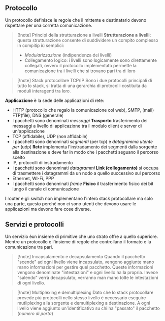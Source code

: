 ## Protocollo
Un protocollo definisce le regole che il mittente e destinatario devono rispettare per una corretta comunicazione.

>[!note] Principi della strutturazione a livelli
>**Strutturazione a livelli**: questa strutturazione consente di suddividere un compito complesso in compitip iù semplici:
>- *Modularizzazione* (indipendenza dei livelli)
>- Collegamento logico: i livelli sono logicamente sono direttamente collegati, ovvero il protocollo implementato permette la comunicazione tra i livelli che si trovano pari tra di loro

>[!note] Stack protocollare TCP/IP
>Sono i due protocolli principali di tutto lo stack, si tratta di una gerarchia di protocolli costituita da moduli interagenti tra loro.

**Applicazione** è la sede delle applicazioni di rete:
- HTTP (protocollo che regalo la comunicazione col web), SMTP, (mail) FTP(file), DNS (generale)
- I pacchetti sono denominati *messaggi*
**Trasporto** trasferimento dei messaggi a livello di applicazione tra il modulo client e server di un'applicazione
- TCP (affidabile), UDP (non affidabile)
- I pacchetti sono denominati *segmenti* (per tcp) e *datagramma utente per* (udp)
**Rete** implementa l'instradamento dei segmenti dalla sorgente alla destinazione e deve far in modo che i pacchetti seguano il percorso scelto
- IP, protocolli di instradamento
- I pacchetti sono denominati *datagrammi*
**Link (collegamento)** si occupa di trasmettere i datagrammi da un nodo a quello successivo sul percorso 
- Ethernet, WI-Fi, PPP
- I pacchetti sono denominati *frame*
**Fisico** il trasferimento fisico dei bit lungo il canale di comunicazione

 I router e gli switch non implementano l'intero stack protocollare ma solo una parte, questo perché non ci sono utenti che devono usare le applicazioni ma devono fare cose diverse.

## Servizi e protocolli
Un servizio èun insieme di primitive che uno strato offre a quello superiore. Mentre un protocollo è l'insieme di regole che controllano il formato e la comunicazione tra pari.

>[!note] Incapsulamento e decapsulamento
>Quando il pacchetto "scende" ad ogni livello viene incapsulato, vengono aggiunte mano mano informazioni per gestire quel pacchetto. Queste informazioni vengono denominate "intestazioni" e ogni livello ha la propria.
>Invece "salendo" verrà decapsulato, verranno man mano tolte le intestazioni di ogni livello.

>[!note] Multiplexing e demultiplexing
>Dato che lo stack protocollare prevede più protocolli nello stesso livello è necessario eseguire mutliplexing alla sorgente e demultiplexing a destinazione. A ogni livello viene aggiunto un'identificativo su chi ha "passato" il pacchetto (*numero di porta*)